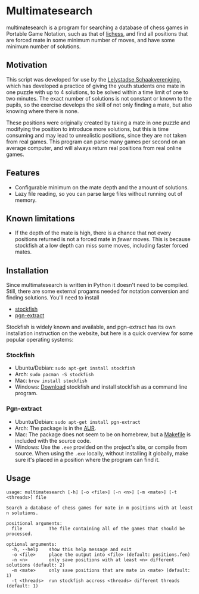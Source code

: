 # Multimatesearch
multimatesearch is a program for searching a database of chess games in Portable
Game Notation, such as that of [lichess](https://database.lichess.org/), and
find all positions that are forced mate in some minimum number of moves, and
have some minimum number of solutions.

## Motivation
This script was developed for use by the
[Lelystadse Schaakvereniging](http://lelystadseschaakvereniging.nl/), which has
developed a practice of giving the youth students one mate in one puzzle with up
to 4 solutions, to be solved within a time limit of one to two minutes. The
exact number of solutions is not constant or known to the pupils, so the
exercise develops the skill of not only finding a mate, but also knowing where
there is none.

These positions were originally created by taking a mate in one puzzle and
modifying the position to introduce more solutions, but this is time consuming
and may lead to unrealistic positions, since they are not taken from real games.
This program can parse many games per second on an average computer, and will
always return real positions from real online games.

## Features
* Configurable minimum on the mate depth and the amount of solutions.
* Lazy file reading, so you can parse large files without running out of memory.

## Known limitations
* If the depth of the mate is high, there is a chance that not every positions
    returned is not a forced mate in *fewer* moves. This is because stockfish
    at a low depth can miss some moves, including faster forced mates.

## Installation
Since multimatesearch is written in Python it doesn't need to be compiled.
Still, there are some external progams needed for notation conversion and
finding solutions. You'll need to install

* [stockfish](https://stockfishchess.org/)
* [pgn-extract](https://www.cs.kent.ac.uk/people/staff/djb/pgn-extract/)

Stockfish is widely known and available, and pgn-extract has its own
installation instruction on the website, but here is a quick overview for some
popular operating systems:

### Stockfish
* Ubuntu/Debian: `sudo apt-get install stockfish`
* Arch: `sudo pacman -S stockfish`
* Mac: `brew install stockfish`
* Windows: [Download](https://stockfishchess.org/download/) stockfish and
    install stockfish as a command line program.

### Pgn-extract
* Ubuntu/Debian: `sudo apt-get install pgn-extract`
* Arch: The package is in the
    [AUR](https://aur.archlinux.org/packages/pgn-extract/).
* Mac: The package does not seem to be on homebrew, but a
    [Makefile](https://en.wikipedia.org/wiki/Make_(software)) is included with
    the source code.
* Windows: Use the `.exe` provided on the project's site, or compile from
    source. When using the `.exe` locally, without installing it globally, make
    sure it's placed in a position where the program can find it.

## Usage
```
usage: multimatesearch [-h] [-o <file>] [-n <n>] [-m <mate>] [-t <threads>] file

Search a database of chess games for mate in m positions with at least n solutions.

positional arguments:
  file          The file containing all of the games that should be processed.

optional arguments:
  -h, --help    show this help message and exit
  -o <file>     place the output into <file> (default: positions.fen)
  -n <n>        only save positions with at least <n> different solutions (default: 2)
  -m <mate>     only save positions that are mate in <mate> (default: 1)
  -t <threads>  run stockfish accross <threads> different threads (default: 1)
```